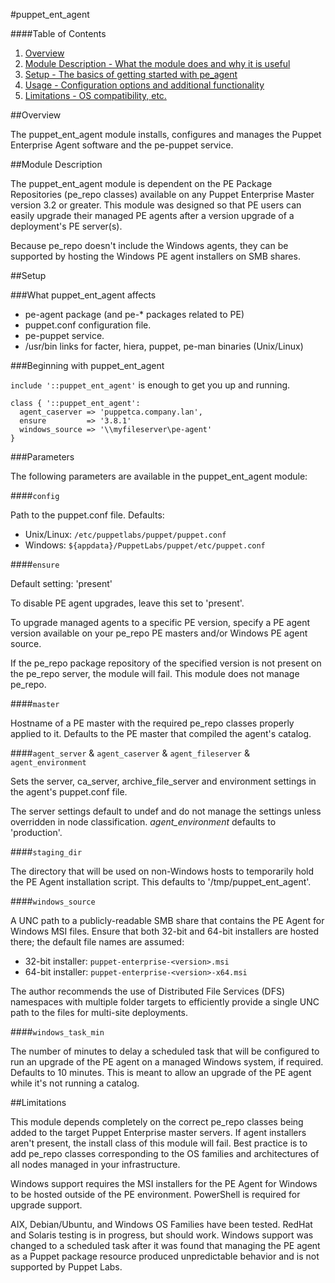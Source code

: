 #puppet\_ent\_agent

####Table of Contents

1. [Overview](#overview)
2. [Module Description - What the module does and why it is useful](#module-description)
3. [Setup - The basics of getting started with pe_agent](#setup)
4. [Usage - Configuration options and additional functionality](#usage)
5. [Limitations - OS compatibility, etc.](#limitations)

##Overview

The puppet\_ent\_agent module installs, configures and manages the Puppet Enterprise Agent software and the pe-puppet service.

##Module Description

The puppet\_ent\_agent module is dependent on the PE Package Repositories (pe_repo classes) available on any Puppet Enterprise Master version 3.2 or greater. This module was designed so that PE users can easily upgrade their managed PE agents after a version upgrade of a deployment's PE server(s).

Because pe_repo doesn't include the Windows agents, they can be supported by hosting the Windows PE agent installers on SMB shares.

##Setup

###What puppet\_ent\_agent affects

* pe-agent package (and pe-\* packages related to PE)
* puppet.conf configuration file.
* pe-puppet service.
* /usr/bin links for facter, hiera, puppet, pe-man binaries (Unix/Linux)

###Beginning with puppet\_ent\_agent

`include '::puppet_ent_agent'` is enough to get you up and running.

```puppet
class { '::puppet_ent_agent':
  agent_caserver => 'puppetca.company.lan',
  ensure         => '3.8.1'
  windows_source => '\\myfileserver\pe-agent'
}
```

###Parameters

The following parameters are available in the puppet_ent_agent module:

####`config`

Path to the puppet.conf file.  Defaults:
* Unix/Linux: `/etc/puppetlabs/puppet/puppet.conf`
* Windows: `${appdata}/PuppetLabs/puppet/etc/puppet.conf`

####`ensure`

Default setting: 'present'

To disable PE agent upgrades, leave this set to 'present'.

To upgrade managed agents to a specific PE version, specify a PE agent version available on your pe_repo PE masters and/or Windows PE agent source.

If the pe_repo package repository of the specified version is not present on the pe_repo server, the module will fail.  This module does not manage pe_repo.

####`master`

Hostname of a PE master with the required pe_repo classes properly applied to it.  Defaults to the PE master that compiled the agent's catalog.

####`agent_server` & `agent_caserver` & `agent_fileserver` & `agent_environment`

Sets the server, ca_server, archive_file_server and environment settings in the agent's puppet.conf file.

The server settings default to undef and do not manage the settings unless overridden in node classification.  *agent_environment* defaults to 'production'.

####`staging_dir`

The directory that will be used on non-Windows hosts to temporarily hold the PE Agent installation script.  This defaults to '/tmp/puppet_ent_agent'.

####`windows_source`

A UNC path to a publicly-readable SMB share that contains the PE Agent for Windows MSI files.  Ensure that both 32-bit and 64-bit installers are hosted there; the default file names are assumed:
* 32-bit installer: `puppet-enterprise-<version>.msi`
* 64-bit installer: `puppet-enterprise-<version>-x64.msi`

The author recommends the use of Distributed File Services (DFS) namespaces with multiple folder targets to efficiently provide a single UNC path to the files for multi-site deployments.

####`windows_task_min`

The number of minutes to delay a scheduled task that will be configured to run an upgrade of the PE agent on a managed Windows system, if required.  Defaults to 10 minutes.  This is meant to allow an upgrade of the PE agent while it's not running a catalog.


##Limitations

This module depends completely on the correct pe_repo classes being added to the target Puppet Enterprise master servers.  If agent installers aren't present, the install class of this module will fail.  Best practice is to add pe_repo classes corresponding to the OS families and architectures of all nodes managed in your infrastructure.

Windows support requires the MSI installers for the PE Agent for Windows to be hosted outside of the PE environment.  PowerShell is required for upgrade support.

AIX, Debian/Ubuntu, and Windows OS Families have been tested.  RedHat and Solaris testing is in progress, but should work.  Windows support was changed to a scheduled task after it was found that managing the PE agent as a Puppet package resource produced unpredictable behavior and is not supported by Puppet Labs.
